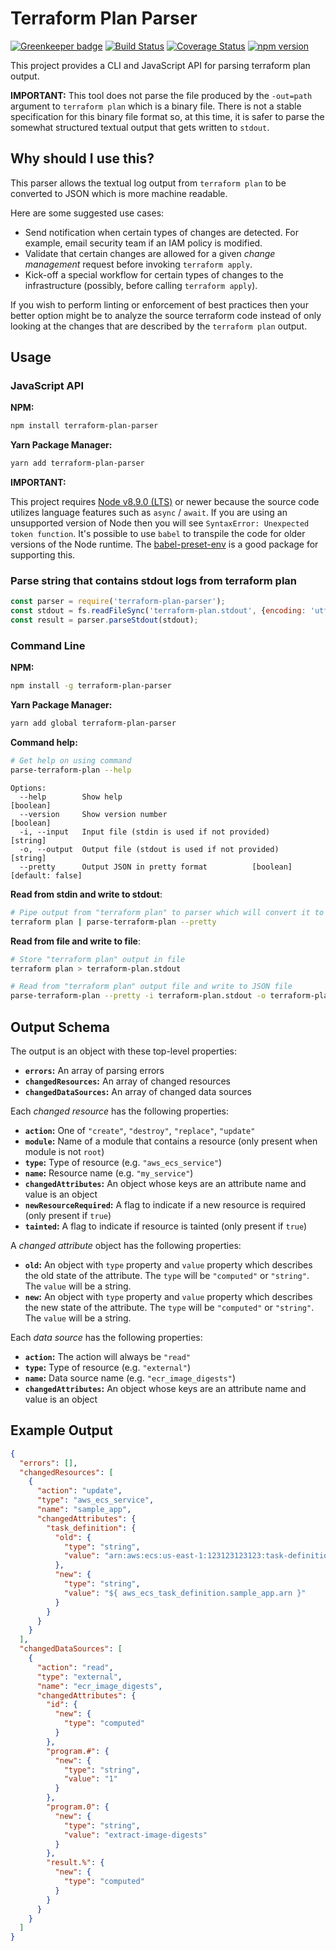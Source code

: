 # Terraform Plan Parser

[![Greenkeeper badge](https://badges.greenkeeper.io/lifeomic/terraform-plan-parser.svg)](https://greenkeeper.io/) [![Build Status](https://travis-ci.org/lifeomic/terraform-plan-parser.svg?branch=master)](https://travis-ci.org/lifeomic/terraform-plan-parser) [![Coverage Status](https://coveralls.io/repos/github/lifeomic/terraform-plan-parser/badge.svg?branch=master)](https://coveralls.io/github/lifeomic/terraform-plan-parser?branch=master) [![npm version](https://badge.fury.io/js/terraform-plan-parser.svg)](https://badge.fury.io/js/terraform-plan-parser)

This project provides a CLI and JavaScript API for parsing terraform
plan output.

**IMPORTANT:** This tool does not parse the file produced by the `-out=path`
argument to `terraform plan` which is a binary file. There is not a stable
specification for this binary file format so, at this time, it is safer
to parse the somewhat structured textual output that gets written to `stdout`.

## Why should I use this?

This parser allows the textual log output from `terraform plan` to be converted
to JSON which is more machine readable.

Here are some suggested use cases:

- Send notification when certain types of changes are detected.
  For example, email security team if an IAM policy is modified.
- Validate that certain changes are allowed for a given _change management_
  request before invoking `terraform apply`.
- Kick-off a special workflow for certain types of changes to the
  infrastructure (possibly, before calling `terraform apply`).

If you wish to perform linting or enforcement of best practices then your
better option might be to analyze the source terraform code instead of
only looking at the changes that are described by the `terraform plan`
output.

## Usage

### JavaScript API

**NPM:**

```bash
npm install terraform-plan-parser
```

**Yarn Package Manager:**

```bash
yarn add terraform-plan-parser
```

**IMPORTANT:**

This project requires [Node v8.9.0 (LTS)](https://nodejs.org/en/blog/release/v8.9.0/)
or newer because the source code utilizes language features such as
`async` / `await`. If you are using an unsupported version of Node then you
will see `SyntaxError: Unexpected token function`. It's possible to use
`babel` to transpile the code for older versions of the Node runtime.
The [babel-preset-env](https://github.com/babel/babel/tree/master/packages/babel-preset-env)
is a good package for supporting this.

### Parse string that contains stdout logs from terraform plan

```javascript
const parser = require('terraform-plan-parser');
const stdout = fs.readFileSync('terraform-plan.stdout', {encoding: 'utf8'});
const result = parser.parseStdout(stdout);
```

### Command Line

**NPM:**

```bash
npm install -g terraform-plan-parser
```

**Yarn Package Manager:**

```bash
yarn add global terraform-plan-parser
```

**Command help:**

```bash
# Get help on using command
parse-terraform-plan --help
```

```
Options:
  --help        Show help                                              [boolean]
  --version     Show version number                                    [boolean]
  -i, --input   Input file (stdin is used if not provided)              [string]
  -o, --output  Output file (stdout is used if not provided)            [string]
  --pretty      Output JSON in pretty format          [boolean] [default: false]
```

**Read from stdin and write to stdout**:

```bash
# Pipe output from "terraform plan" to parser which will convert it to JSON
terraform plan | parse-terraform-plan --pretty
```

**Read from file and write to file**:

```bash
# Store "terraform plan" output in file
terraform plan > terraform-plan.stdout

# Read from "terraform plan" output file and write to JSON file
parse-terraform-plan --pretty -i terraform-plan.stdout -o terraform-plan.json
```

## Output Schema

The output is an object with these top-level properties:

- **`errors`:** An array of parsing errors
- **`changedResources`:** An array of changed resources
- **`changedDataSources`:** An array of changed data sources

Each _changed resource_ has the following properties:

- **`action`:** One of `"create"`, `"destroy"`, `"replace"`, `"update"`
- **`module`:** Name of a module that contains a resource (only present when module is not `root`)
- **`type`:** Type of resource (e.g. `"aws_ecs_service"`)
- **`name`:** Resource name (e.g. `"my_service"`)
- **`changedAttributes`:** An object whose keys are an attribute name and value is an object
- **`newResourceRequired`:** A flag to indicate if a new resource is required (only present if `true`)
- **`tainted`:** A flag to indicate if resource is tainted (only present if `true`)

A _changed attribute_ object has the following properties:

- **`old`:** An object with `type` property and `value` property which
  describes the old state of the attribute.
  The `type` will be `"computed"` or `"string"`. The `value` will be a string.
- **`new`:** An object with `type` property and `value` property which
  describes the new state of the attribute.
  The `type` will be `"computed"` or `"string"`. The `value` will be a string.

Each _data source_ has the following properties:

- **`action`:** The action will always be `"read"`
- **`type`:** Type of resource (e.g. `"external"`)
- **`name`:** Data source name (e.g. `"ecr_image_digests"`)
- **`changedAttributes`:** An object whose keys are an attribute name and value is an object

## Example Output

```json
{
  "errors": [],
  "changedResources": [
    {
      "action": "update",
      "type": "aws_ecs_service",
      "name": "sample_app",
      "changedAttributes": {
        "task_definition": {
          "old": {
            "type": "string",
            "value": "arn:aws:ecs:us-east-1:123123123123:task-definition/sample-app:186"
          },
          "new": {
            "type": "string",
            "value": "${ aws_ecs_task_definition.sample_app.arn }"
          }
        }
      }
    }
  ],
  "changedDataSources": [
    {
      "action": "read",
      "type": "external",
      "name": "ecr_image_digests",
      "changedAttributes": {
        "id": {
          "new": {
            "type": "computed"
          }
        },
        "program.#": {
          "new": {
            "type": "string",
            "value": "1"
          }
        },
        "program.0": {
          "new": {
            "type": "string",
            "value": "extract-image-digests"
          }
        },
        "result.%": {
          "new": {
            "type": "computed"
          }
        }
      }
    }
  ]
}
```
